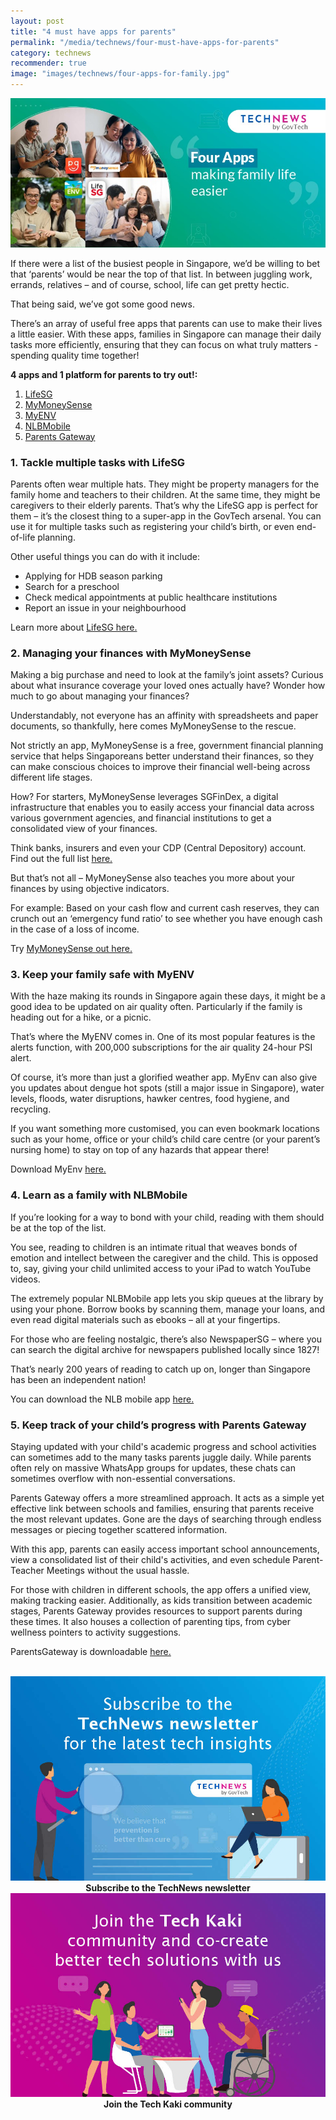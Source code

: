 ```yaml
---
layout: post
title: "4 must have apps for parents"
permalink: "/media/technews/four-must-have-apps-for-parents"
category: technews
recommender: true
image: "images/technews/four-apps-for-family.jpg"
---
```


![4 mobile apps that every parent should have](/images/technews/four-apps-for-family.jpg)

If there were a list of the busiest people in Singapore, we’d be willing to bet that ‘parents’ would be near the top of that list. In between juggling work, errands, relatives – and of course, school, life can get pretty hectic. 

That being said, we’ve got some good news. 

There’s an array of useful free apps that parents can use to make their lives a little easier. With these apps, families in Singapore can manage their daily tasks more efficiently, ensuring that they can focus on what truly matters - spending quality time together! 


**4 apps and 1 platform for parents to try out!:**
1. [LifeSG](/media/technews/four-must-have-apps-for-parents#1-tackle-multiple-tasks-with-lifesg)
2. [MyMoneySense](/media/technews/four-must-have-apps-for-parents#2-managing-your-finances-with-mymoneysense)
3. [MyENV](/media/technews/four-must-have-apps-for-parents#3-keep-your-family-safe-with-myenv)
4. [NLBMobile](/media/technews/four-must-have-apps-for-parents#4-learn-as-a-family-with-nlbmobile)
5. [Parents Gateway](/media/technews/four-must-have-apps-for-parents#5-keep-track-of-your-childs-progress-with-parents-gateway)


### 1. Tackle multiple tasks with LifeSG 

Parents often wear multiple hats. They might be property managers for the family home and teachers to their children. At the same time, they might be caregivers to their elderly parents. That’s why the LifeSG app is perfect for them – it’s the closest thing to a super-app in the GovTech arsenal. You can use it for multiple tasks such as registering your child’s birth, or even end-of-life planning. 

Other useful things you can do with it include: 

- Applying for HDB season parking 
- Search for a preschool 
- Check medical appointments at public healthcare institutions 
- Report an issue in your neighbourhood 

Learn more about [LifeSG here.](https://www.life.gov.sg/)

### 2. Managing your finances with MyMoneySense

Making a big purchase and need to look at the family’s joint assets? Curious about what insurance coverage your loved ones actually have? Wonder how much to go about managing your finances? 

Understandably, not everyone has an affinity with spreadsheets and paper documents, so thankfully, here comes MyMoneySense to the rescue. 


Not strictly an app, MyMoneySense is a free, government financial planning service that helps Singaporeans better understand their finances, so they can make conscious choices to improve their financial well-being across different life stages.

How? For starters, MyMoneySense leverages SGFinDex, a digital infrastructure that enables you to easily access your financial data across various government agencies, and financial institutions to get a consolidated view of your finances.

Think banks, insurers and even your CDP (Central Depository) account. Find out the full list [here.](https://www.singpass.gov.sg/main/sgfindex/)

But that’s not all – MyMoneySense also teaches you more about your finances by using objective indicators. 

For example: Based on your cash flow and current cash reserves, they can crunch out an ‘emergency fund ratio’ to see whether you have enough cash in the case of a loss of income. 

Try [MyMoneySense out here.](https://www.mymoneysense.gov.sg/)



### 3. Keep your family safe with MyENV  

With the haze making its rounds in Singapore again these days, it might be a good idea to be updated on air quality often. Particularly if the family is heading out for a hike, or a picnic. 

That’s where the MyENV comes in. One of its most popular features is the alerts function, with 200,000 subscriptions for the air quality 24-hour PSI alert. 

Of course, it’s more than just a glorified weather app. MyEnv can also give you updates about dengue hot spots (still a major issue in Singapore), water levels, floods, water disruptions, hawker centres, food hygiene, and recycling. 

If you want something more customised, you can even bookmark locations such as your home, office or your child’s child care centre (or your parent’s nursing home) to stay on top of any hazards that appear there! 

Download MyEnv [here.](https://www.smartnation.gov.sg/initiatives/urban-living/myenv-app/)  

### 4. Learn as a family with NLBMobile

If you’re looking for a way to bond with your child, reading with them should be at the top of the list.

You see, reading to children is an intimate ritual that weaves bonds of emotion and intellect between the caregiver and the child. This is opposed to, say, giving your child unlimited access to your iPad to watch YouTube videos. 

The extremely popular NLBMobile app lets you skip queues at the library by using your phone. Borrow books by scanning them, manage your loans, and even read digital materials such as ebooks – all at your fingertips. 

For those who are feeling nostalgic, there’s also NewspaperSG – where you can search the digital archive for newspapers published locally since 1827! 

That’s nearly 200 years of reading to catch up on, longer than Singapore has been an independent nation! 


You can download the NLB mobile app [here.](https://mobileapp.nlb.gov.sg/)

### 5. Keep track of your child’s progress with Parents Gateway 

Staying updated with your child's academic progress and school activities can sometimes add to the many tasks parents juggle daily. While parents often rely on massive WhatsApp groups for updates, these chats can sometimes overflow with non-essential conversations.

Parents Gateway offers a more streamlined approach. It acts as a simple yet effective link between schools and families, ensuring that parents receive the most relevant updates. Gone are the days of searching through endless messages or piecing together scattered information. 


With this app, parents can easily access important school announcements, view a consolidated list of their child's activities, and even schedule Parent-Teacher Meetings without the usual hassle.

For those with children in different schools, the app offers a unified view, making tracking easier. Additionally, as kids transition between academic stages, Parents Gateway provides resources to support parents during these times. It also houses a collection of parenting tips, from cyber wellness pointers to activity suggestions.

ParentsGateway is downloadable [here.](https://pg.moe.edu.sg/) 






<br>

<div class="row">
  <div class="col" style="text-align: center">
    <a href="https://go.gov.sg/tnblog-to-tnsub" target="_blank">	 	    
      <img src="/images/technews/TN_footer.png" alt="Subscribe to the TechNews newsletter" /></a>
    <figcaption><b>Subscribe to the TechNews newsletter</b></figcaption>
  </div>

  <div class="col" style="text-align: center">
    <a href="https://go.gov.sg/tnblog-to-tkcommunity" target="_blank">		  
      <img src="/images/technews/TK_footer.png" alt="Join the Tech Kaki community" /></a>
    <figcaption><b>Join the Tech Kaki community</b></figcaption>
  </div>
